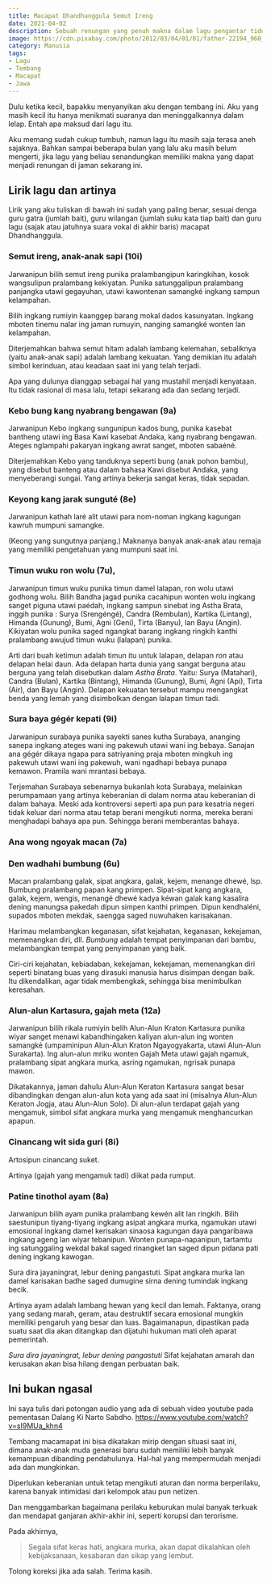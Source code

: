 ```yaml
---
title: Macapat Dhandhanggula Semut Ireng
date: 2021-04-02
description: Sebuah renungan yang penuh makna dalam lagu pengantar tidur
image: https://cdn.pixabay.com/photo/2012/03/04/01/01/father-22194_960_720.jpg
category: Manusia
tags:
- Lagu
- Tembang
- Macapat
- Jawa
---
```


Dulu ketika kecil, bapakku menyanyikan aku dengan tembang ini. Aku yang masih kecil itu hanya menikmati suaranya dan meninggalkannya dalam lelap. Entah apa maksud dari lagu itu.

Aku memang sudah cukup tumbuh, namun lagu itu masih saja terasa aneh sajaknya. Bahkan sampai beberapa bulan yang lalu aku masih belum mengerti, jika lagu yang beliau senandungkan memiliki makna yang dapat menjadi renungan di jaman sekarang ini.

## Lirik lagu dan artinya

Lirik yang aku tuliskan di bawah ini sudah yang paling benar, sesuai denga guru gatra (jumlah bait), guru wilangan (jumlah suku kata tiap bait) dan guru lagu (sajak atau jatuhnya suara vokal di akhir baris) macapat Dhandhanggula.

### Semut ireng, anak-anak sapi (10i)

Jarwanipun bilih semut ireng punika pralambangipun karingkihan, kosok wangsulipun pralambang kekiyatan. Punika satunggalipun pralambang panjangka utawi gegayuhan, utawi kawontenan samangké ingkang sampun kelampahan.

Bilih ingkang rumiyin kaanggep barang mokal dados kasunyatan. Ingkang mboten tinemu nalar ing jaman rumuyin, nanging samangké wonten lan kelampahan.

Diterjemahkan bahwa semut hitam adalah lambang kelemahan, sebaliknya (yaitu anak-anak sapi) adalah lambang kekuatan. Yang demikian itu adalah simbol kerinduan, atau keadaan saat ini yang telah terjadi.

Apa yang dulunya dianggap sebagai hal yang mustahil menjadi kenyataan. Itu tidak rasional di masa lalu, tetapi sekarang ada dan sedang terjadi.

### Kebo bung kang nyabrang bengawan (9a)

Jarwanipun Kebo ingkang sungunipun kados bung, punika kasebat bantheng utawi ing Basa Kawi kasebat Andaka, kang nyabrang bengawan. Ateges nglampahi pakaryan ingkang awrat sanget, mboten sabaéné.

Diterjemahkan Kebo yang tanduknya seperti bung (anak pohon bambu), yang disebut banteng atau dalam bahasa Kawi disebut Andaka, yang menyeberangi sungai. Yang artinya bekerja sangat keras, tidak sepadan.
 
### Keyong kang jarak sunguté (8e)

Jarwanipun kathah laré alit utawi para nom-noman ingkang kagungan kawruh mumpuni samangke.

(Keong yang sungutnya panjang.) Maknanya banyak anak-anak atau remaja yang memiliki pengetahuan yang mumpuni saat ini.

### Timun wuku ron wolu (7u), 
   
Jarwanipun timun wuku punika timun damel lalapan, ron wolu utawi godhong wolu. Bilih Bandha jagad punika cacahipun wonten wolu ingkang sanget piguna utawi paédah, ingkang sampun sinebat ing Astha Brata, inggih punika : Surya (Srengéngé), Candra (Rembulan), Kartika (Lintang), Himanda (Gunung), Bumi, Agni (Geni), Tirta (Banyu), lan Bayu (Angin). Kikiyatan wolu punika saged ngangkat barang ingkang ringkih kanthi pralambang awujud timun wuku (lalapan) punika.

Arti dari buah ketimun adalah timun itu untuk lalapan, delapan *ron* atau delapan helai daun. Ada delapan harta dunia yang sangat berguna atau berguna yang telah disebutkan dalam *Astha Brata*. Yaitu: Surya (Matahari), Candra (Bulan), Kartika (Bintang), Himanda (Gunung), Bumi, Agni (Api), Tirta (Air), dan Bayu (Angin). Delapan kekuatan tersebut mampu mengangkat benda yang lemah yang disimbolkan dengan lalapan timun tadi.
 
### Sura baya gégér kepati (9i)
   
Jarwanipun surabaya punika sayekti sanes kutha Surabaya, ananging sanepa ingkang ateges wani ing pakewuh utawi wani ing bebaya. Sanajan ana gégér dikaya ngapa para satriyaning praja mboten mingkuh ing pakewuh utawi wani ing pakewuh, wani ngadhapi bebaya punapa kemawon. Pramila wani mrantasi bebaya.

Terjemahan Surabaya sebenarnya bukanlah kota Surabaya, melainkan perumpamaan yang artinya keberanian di dalam norma atau keberanian di dalam bahaya. Meski ada kontroversi seperti apa pun para kesatria negeri tidak keluar dari norma atau tetap berani mengikuti norma, mereka berani menghadapi bahaya apa pun. Sehingga berani memberantas bahaya.

### Ana wong ngoyak macan (7a)
### Den wadhahi bumbung (6u)

Macan pralambang galak, sipat angkara, galak, kejem, menange dhewé, lsp. Bumbung pralambang papan kang primpen. Sipat-sipat kang angkara, galak, kejem, wengis, menangé dhewé kadya kéwan galak kang kasalira dening manungsa pakedah dipun simpen kanthi primpen. Dipun kendhaléni, supados mboten mekdak, saengga saged nuwuhaken karisakanan.

Harimau melambangkan keganasan, sifat kejahatan, keganasan, kekejaman, memenangkan diri, dll. *Bumbung* adalah tempat penyimpanan dari bambu, melambangkan tempat yang penyimpanan yang baik. 

Ciri-ciri kejahatan, kebiadaban, kekejaman, kekejaman, memenangkan diri seperti binatang buas yang dirasuki manusia harus disimpan dengan baik. Itu dikendalikan, agar tidak membengkak, sehingga bisa menimbulkan keresahan.
 
### Alun-alun Kartasura, gajah meta (12a)
   
Jarwanipun bilih rikala rumiyin belih Alun-Alun Kraton Kartasura punika wiyar sanget menawi kabandhingaken kaliyan alun-alun ing wonten samangké (umpaminipun Alun-Alun Kraton Ngayogyakarta, utawi Alun-Alun Surakarta). Ing alun-alun mriku wonten Gajah Meta utawi gajah ngamuk, pralambang sipat angkara murka, asring ngamukan, ngrisak punapa mawon.

Dikatakannya, jaman dahulu Alun-Alun Keraton Kartasura sangat besar dibandingkan dengan alun-alun kota yang ada saat ini (misalnya Alun-Alun Keraton Jogja, atau Alun-Alun Solo). Di alun-alun terdapat gajah yang mengamuk, simbol sifat angkara murka yang mengamuk menghancurkan apapun.
 
### Cinancang wit sida guri (8i)
   
Artosipun cinancang suket.

Artinya (gajah yang mengamuk tadi) diikat pada rumput.

### Patine tinothol ayam (8a)
    
Jarwanipun bilih ayam punika pralambang kewén alit lan ringkih. Bilih saestunipun tiyang-tiyang ingkang asipat angkara murka, ngamukan utawi emosional ingkang damel kerisakan sinaosa kagungan daya pangaribawa ingkang ageng lan wiyar tebanipun. Wonten punapa-napanipun, tartamtu ing satunggaling wekdal bakal saged rinangket lan saged dipun pidana pati dening ingkang kawogan.

Sura dira jayaningrat, lebur dening pangastuti. Sipat angkara murka lan damel karisakan badhe saged dumugine sirna dening tumindak ingkang becik.

Artinya ayam adalah lambang hewan yang kecil dan lemah. Faktanya, orang yang sedang marah, geram, atau destruktif secara emosional mungkin memiliki pengaruh yang besar dan luas. Bagaimanapun, dipastikan pada suatu saat dia akan ditangkap dan dijatuhi hukuman mati oleh aparat pemerintah.

*Sura dira jayaningrat, lebur dening pangastuti* Sifat kejahatan amarah dan kerusakan akan bisa hilang dengan perbuatan baik.

## Ini bukan ngasal

Ini saya tulis dari potongan audio yang ada di sebuah video youtube pada pementasan Dalang Ki Narto Sabdho. https://www.youtube.com/watch?v=sI9MUa_khn4

Tembang macamapat ini bisa dikatakan mirip dengan situasi saat ini, dimana anak-anak muda generasi baru sudah memiliki lebih banyak kemampuan dibanding pendahulunya. Hal-hal yang mempermudah menjadi ada dan mungkinkan.

Diperlukan keberanian untuk tetap mengikuti aturan dan norma berperilaku, karena banyak intimidasi dari kelompok atau pun netizen.

Dan menggambarkan bagaimana perilaku keburukan mulai banyak terkuak dan mendapat ganjaran akhir-akhir ini, seperti korupsi dan terorisme.

Pada akhirnya, 

> Segala sifat keras hati, angkara murka, akan dapat dikalahkan oleh kebijaksanaan, kesabaran dan sikap yang lembut.

Tolong koreksi jika ada salah. Terima kasih.